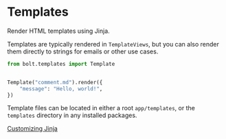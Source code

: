 # Templates

Render HTML templates using Jinja.

Templates are typically rendered in `TemplateViews`,
but you can also render them directly to strings for emails or other use cases.

```python
from bolt.templates import Template


Template("comment.md").render({
    "message": "Hello, world!",
})
```

Template files can be located in either a root `app/templates`,
or the `templates` directory in any installed packages.

[Customizing Jinja](./jinja/README.md)
